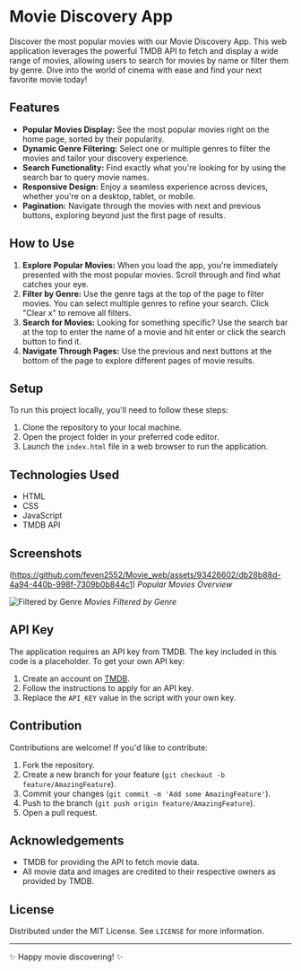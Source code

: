 # Movie Discovery App

Discover the most popular movies with our Movie Discovery App. This web application leverages the powerful TMDB API to fetch and display a wide range of movies, allowing users to search for movies by name or filter them by genre. Dive into the world of cinema with ease and find your next favorite movie today!

## Features

- **Popular Movies Display:** See the most popular movies right on the home page, sorted by their popularity.
- **Dynamic Genre Filtering:** Select one or multiple genres to filter the movies and tailor your discovery experience.
- **Search Functionality:** Find exactly what you're looking for by using the search bar to query movie names.
- **Responsive Design:** Enjoy a seamless experience across devices, whether you're on a desktop, tablet, or mobile.
- **Pagination:** Navigate through the movies with next and previous buttons, exploring beyond just the first page of results.

## How to Use

1. **Explore Popular Movies:** When you load the app, you're immediately presented with the most popular movies. Scroll through and find what catches your eye.
2. **Filter by Genre:** Use the genre tags at the top of the page to filter movies. You can select multiple genres to refine your search. Click "Clear x" to remove all filters.
3. **Search for Movies:** Looking for something specific? Use the search bar at the top to enter the name of a movie and hit enter or click the search button to find it.
4. **Navigate Through Pages:** Use the previous and next buttons at the bottom of the page to explore different pages of movie results.

## Setup

To run this project locally, you'll need to follow these steps:

1. Clone the repository to your local machine.
2. Open the project folder in your preferred code editor.
3. Launch the `index.html` file in a web browser to run the application.

## Technologies Used

- HTML
- CSS
- JavaScript
- TMDB API

## Screenshots
(https://github.com/feven2552/Movie_web/assets/93426602/db28b88d-4a94-440b-998f-7309b0b844c1)
*Popular Movies Overview*

![Filtered by Genre](/path/to/screenshot2.png)
*Movies Filtered by Genre*

## API Key

The application requires an API key from TMDB. The key included in this code is a placeholder. To get your own API key:

1. Create an account on [TMDB](https://www.themoviedb.org/account/signup).
2. Follow the instructions to apply for an API key.
3. Replace the `API_KEY` value in the script with your own key.

## Contribution

Contributions are welcome! If you'd like to contribute:

1. Fork the repository.
2. Create a new branch for your feature (`git checkout -b feature/AmazingFeature`).
3. Commit your changes (`git commit -m 'Add some AmazingFeature'`).
4. Push to the branch (`git push origin feature/AmazingFeature`).
5. Open a pull request.

## Acknowledgements

- TMDB for providing the API to fetch movie data.
- All movie data and images are credited to their respective owners as provided by TMDB.

## License

Distributed under the MIT License. See `LICENSE` for more information.

---

✨ Happy movie discovering! ✨
